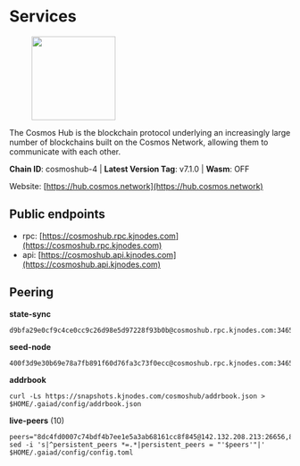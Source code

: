 # Services

<figure><img src="https://raw.githubusercontent.com/kj89/testnet_manuals/main/pingpub/logos/cosmoshub.png" width="150" alt=""><figcaption></figcaption></figure>

The Cosmos Hub is the blockchain protocol underlying an  increasingly large number of blockchains built on the  Cosmos Network, allowing them to communicate with each other.

**Chain ID**: cosmoshub-4 | **Latest Version Tag**: v7.1.0 | **Wasm**: OFF

Website: [https://hub.cosmos.network](https://hub.cosmos.network)


## Public endpoints

* rpc: [https://cosmoshub.rpc.kjnodes.com](https://cosmoshub.rpc.kjnodes.com)
* api: [https://cosmoshub.api.kjnodes.com](https://cosmoshub.api.kjnodes.com)

## Peering

**state-sync**

```
d9bfa29e0cf9c4ce0cc9c26d98e5d97228f93b0b@cosmoshub.rpc.kjnodes.com:34656
```

**seed-node**

```
400f3d9e30b69e78a7fb891f60d76fa3c73f0ecc@cosmoshub.rpc.kjnodes.com:34659
```

**addrbook**
```
curl -Ls https://snapshots.kjnodes.com/cosmoshub/addrbook.json > $HOME/.gaiad/config/addrbook.json
```

**live-peers** (10)
```
peers="8dc4fd0007c74bdf4b7ee1e5a3ab68161cc8f845@142.132.208.213:26656,89c643c1f8bee0eaa680a304eb067905df986643@95.217.122.233:26656,48fc4fe58d5392bda805212ba0c8e4e772dba1f9@142.132.158.93:14956,67685d93f2256caa7a2d53e3a104f9e437c3d247@95.216.114.244:26656,701036e718d0746d1d7055fb0fd1245cf361e0b8@168.119.79.106:26656,a784d54afef0bb2000bb1bc116ad62de4488fc19@173.212.199.111:26656,58b31074c33d34e96c35e071dc97fc1a82410df3@161.97.142.147:26656,44594a57ce538a21f8558bcb1c9ce560ad879e3e@15.235.114.84:26656,1da54d20c7339713f1d6d28dd2117087dd33d0ca@154.53.32.78:26656,d9bfa29e0cf9c4ce0cc9c26d98e5d97228f93b0b@144.76.163.233:34656"
sed -i 's|^persistent_peers *=.*|persistent_peers = "'$peers'"|' $HOME/.gaiad/config/config.toml
```

